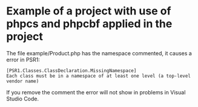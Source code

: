 # Example of a project with use of phpcs and phpcbf applied in the project

The file example/Product.php has the namespace commented, it causes a error in PSR1:

    [PSR1.Classes.ClassDeclaration.MissingNamespace]
    Each class must be in a namespace of at least one level (a top-level vendor name)

If you remove the comment the error will not show in problems in Visual Studio Code.